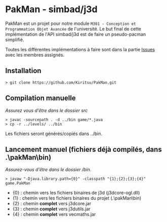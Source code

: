 # PakMan - simbad/j3d

PakMan est un projet pour notre module `M301 - Conception et Programmation Objet Avancée` de l'université. Le but final de cette implémentation de l'API simbad/j3d est de faire un pseudo-pacman simplifié.

Toutes les différentes implémentations à faire sont dans la partie [Issues](https://github.com/Kiritsu/PakMan/issues) avec les membres assignés.

## Installation

```
> git clone https://github.com/Kiritsu/PakMan.git
```

## Compilation manuelle

*Assurez vous d'être dans le dossier src*

```
> javac -sourcepath . -d ../bin game/*.java
> cp -r ../levels/ ../bin
```

Les fichiers seront générés/copiés dans ../bin.

## Lancement manuel (fichiers déjà compilés, dans .\pakMan\bin)

*Assurez-vous d'être dans le dossier /bin.*

```
> javaw "-Djava.library.path={0}" -classpath "{1};{2};{3};{4}" game.PakMan
```

- {0} : chemin vers les fichiers binaires de j3d (j3dcore-ogl.dll)
- {1} : chemin vers les fichiers binaires du projet (.\pakMan\bin)
- {2} : chemin **complet** vers j3dcore.jar
- {3} : chemin **complet** vers j3dutils.jar
- {4} : chemin **complet** vers vecmaths.jar